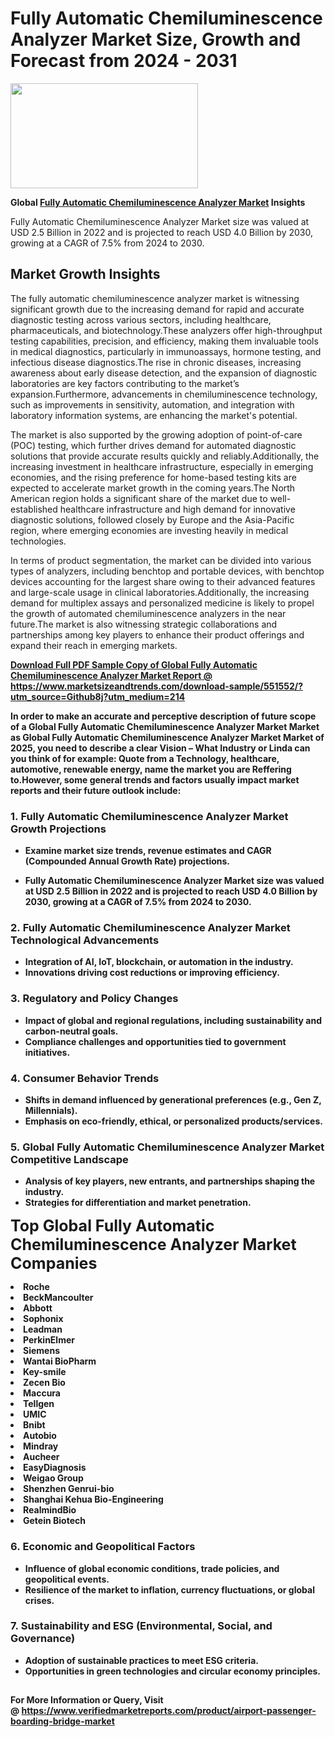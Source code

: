<H1>Fully Automatic Chemiluminescence Analyzer Market Size, Growth and Forecast from 2024 - 2031</H1><img class="aligncenter size-medium wp-image-584254" src="https://thirdeyenews.in/wp-content/uploads/2024/09/Global-Market-Research-300x168.jpeg" alt="" width="300" height="168" /><p><strong>Global&nbsp;<a href="https://www.marketsizeandtrends.com/download-sample/551552/?utm_source=Github8j?utm_medium=214">Fully Automatic Chemiluminescence Analyzer Market</a> Insights</strong></p><p>Fully Automatic Chemiluminescence Analyzer Market size was valued at USD 2.5 Billion in 2022 and is projected to reach USD 4.0 Billion by 2030, growing at a CAGR of 7.5% from 2024 to 2030.</p><p><h2>Market Growth Insights</h2> <p>The fully automatic chemiluminescence analyzer market is witnessing significant growth due to the increasing demand for rapid and accurate diagnostic testing across various sectors, including healthcare, pharmaceuticals, and biotechnology.These analyzers offer high-throughput testing capabilities, precision, and efficiency, making them invaluable tools in medical diagnostics, particularly in immunoassays, hormone testing, and infectious disease diagnostics.The rise in chronic diseases, increasing awareness about early disease detection, and the expansion of diagnostic laboratories are key factors contributing to the market’s expansion.Furthermore, advancements in chemiluminescence technology, such as improvements in sensitivity, automation, and integration with laboratory information systems, are enhancing the market's potential.</p> <p><strong><a href="#"></a></strong></p> <p>The market is also supported by the growing adoption of point-of-care (POC) testing, which further drives demand for automated diagnostic solutions that provide accurate results quickly and reliably.Additionally, the increasing investment in healthcare infrastructure, especially in emerging economies, and the rising preference for home-based testing kits are expected to accelerate market growth in the coming years.The North American region holds a significant share of the market due to well-established healthcare infrastructure and high demand for innovative diagnostic solutions, followed closely by Europe and the Asia-Pacific region, where emerging economies are investing heavily in medical technologies.</p> <p>In terms of product segmentation, the market can be divided into various types of analyzers, including benchtop and portable devices, with benchtop devices accounting for the largest share owing to their advanced features and large-scale usage in clinical laboratories.Additionally, the increasing demand for multiplex assays and personalized medicine is likely to propel the growth of automated chemiluminescence analyzers in the near future.The market is also witnessing strategic collaborations and partnerships among key players to enhance their product offerings and expand their reach in emerging markets.</p> <p><strong><a href="#"></p><p><span class=""><strong>Download Full PDF Sample Copy of Global Fully Automatic Chemiluminescence Analyzer Market Report</strong> @ <a href="https://www.marketsizeandtrends.com/download-sample/551552/?utm_source=Github8j?utm_medium=214" target="_blank">https://www.marketsizeandtrends.com/download-sample/551552/?utm_source=Github8j?utm_medium=214</a></span></p><p>In order to make an accurate and perceptive description of future scope of a Global&nbsp;Fully Automatic Chemiluminescence Analyzer Market Market as Global&nbsp;Fully Automatic Chemiluminescence Analyzer Market Market of 2025, you need to describe a clear Vision &ndash; What Industry or Linda can you think of for example: Quote from a Technology, healthcare, automotive, renewable energy, name the market you are Reffering to.However, some general trends and factors usually impact market reports and their future outlook include:</p><h3>1.&nbsp;<strong>Fully Automatic Chemiluminescence Analyzer Market Growth Projections</strong></h3><ul><li>Examine market size trends, revenue estimates and CAGR (Compounded Annual Growth Rate) projections.</li><li><p>Fully Automatic Chemiluminescence Analyzer Market size was valued at USD 2.5 Billion in 2022 and is projected to reach USD 4.0 Billion by 2030, growing at a CAGR of 7.5% from 2024 to 2030.</p></li></ul><h3>2.&nbsp;<strong>Fully Automatic Chemiluminescence Analyzer Market Technological Advancements</strong></h3><ul><li>Integration of AI, IoT, blockchain, or automation in the industry.</li><li>Innovations driving cost reductions or improving efficiency.</li></ul><h3>3.&nbsp;<strong>Regulatory and Policy Changes</strong></h3><ul><li>Impact of global and regional regulations, including sustainability and carbon-neutral goals.</li><li>Compliance challenges and opportunities tied to government initiatives.</li></ul><h3>4.&nbsp;<strong>Consumer Behavior Trends</strong></h3><ul><li>Shifts in demand influenced by generational preferences (e.g., Gen Z, Millennials).</li><li>Emphasis on eco-friendly, ethical, or personalized products/services.</li></ul><h3>5.&nbsp;<strong>Global Fully Automatic Chemiluminescence Analyzer Market Competitive Landscape</strong></h3><ul><li>Analysis of key players, new entrants, and partnerships shaping the industry.</li><li>Strategies for differentiation and market penetration.</li></ul><p data-pm-slice="1 1 []"><span style="color: inherit; font-family: inherit; font-size: 25px;">Top Global Fully Automatic Chemiluminescence Analyzer Market Companies</span></p><div class="" data-test-id=""><p><li>Roche</li><li> BeckMancoulter</li><li> Abbott</li><li> Sophonix</li><li> Leadman</li><li> PerkinElmer</li><li> Siemens</li><li> Wantai BioPharm</li><li> Key-smile</li><li> Zecen Bio</li><li> Maccura</li><li> Tellgen</li><li> UMIC</li><li> Bnibt</li><li> Autobio</li><li> Mindray</li><li> Aucheer</li><li> EasyDiagnosis</li><li> Weigao Group</li><li> Shenzhen Genrui-bio</li><li> Shanghai Kehua Bio-Engineering</li><li> RealmindBio</li><li> Getein Biotech</li></p></div><h3>6.&nbsp;<strong>Economic and Geopolitical Factors</strong></h3><ul><li>Influence of global economic conditions, trade policies, and geopolitical events.</li><li>Resilience of the market to inflation, currency fluctuations, or global crises.</li></ul><h3>7.&nbsp;<strong>Sustainability and ESG (Environmental, Social, and Governance)</strong></h3><ul><li>Adoption of sustainable practices to meet ESG criteria.</li><li>Opportunities in green technologies and circular economy principles.</li></ul><h2><strong style="font-size: 14px;">For More Information or Query, Visit @&nbsp;</strong><a style="background-color: #ffffff; font-size: 14px;" href="https://www.marketsizeandtrends.com/report/fully-automatic-chemiluminescence-analyzer-market/" target="_blank">https://www.verifiedmarketreports.com/product/airport-passenger-boarding-bridge-market</a></h2>